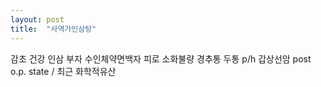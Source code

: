 ```yaml
---
layout: post
title:  "사역가인삼탕"
---
```

감초 건강 인삼 부자
수인체약면백자
피로 소화불량 경추통 두통
p/h 갑상선암 post o.p. state / 최근 화학적유산
